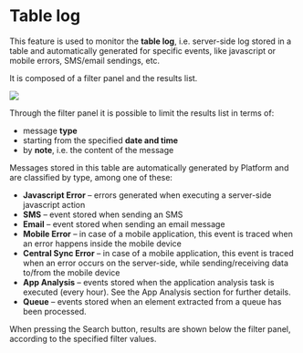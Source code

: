 # Table log

This feature is used to monitor the **table log**, i.e. server-side log stored in a table and automatically generated for specific events, like javascript or mobile errors, SMS/email sendings, etc.

It is composed of a filter panel and the results list.

[![](http://4wsplatform.org/wp-content/uploads/2018/01/Schermata-2018-01-19-alle-17.53.30-1024x924.png)](http://4wsplatform.org/wp-content/uploads/2018/01/Schermata-2018-01-19-alle-17.53.30.png)

Through the filter panel it is possible to limit the results list in terms of:

* message **type**
* starting from the specified **date and time**
* by **note**, i.e. the content of the message

Messages stored in this table are automatically generated by Platform and are classified by type, among one of these:

* **Javascript Error** – errors generated when executing a server-side javascript action
* **SMS** – event stored when sending an SMS
* **Email** – event stored when sending an email message
* **Mobile Error** – in case of a mobile application, this event is traced when an error happens inside the mobile device
* **Central Sync Error** – in case of a mobile application, this event is traced when an error occurs on the server-side, while sending/receiving data to/from the mobile device
* **App Analysis** – events stored when the application analysis task is executed \(every hour\). See the App Analysis section for further details.
* **Queue** – events stored when an element extracted from a queue has been processed.

When pressing the Search button, results are shown below the filter panel, according to the specified filter values.

